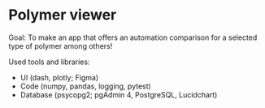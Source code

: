# Polymer viewer

Goal: To make an app that offers an automation comparison for a selected type of polymer among others!

Used tools and libraries: 
- UI (dash, plotly; Figma)
- Code (numpy, pandas, logging, pytest)
- Database (psycopg2; pgAdmin 4, PostgreSQL, Lucidchart)
